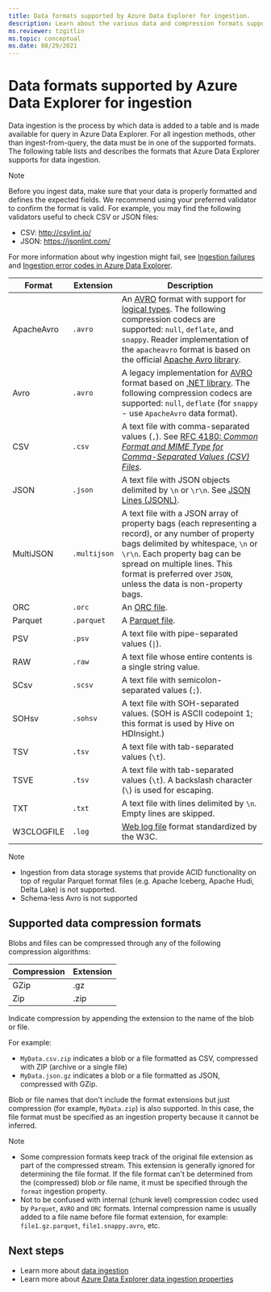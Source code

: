 ```yaml
---
title: Data formats supported by Azure Data Explorer for ingestion.
description: Learn about the various data and compression formats supported by Azure Data Explorer for ingestion.
ms.reviewer: tzgitlin
ms.topic: conceptual
ms.date: 08/29/2021
---
```


# Data formats supported by Azure Data Explorer for ingestion

Data ingestion is the process by which data is added to a table and is made available for query in Azure Data Explorer. For all ingestion methods, other than ingest-from-query, the data must be in one of the supported formats. The following table lists and describes the formats that Azure Data Explorer supports for data ingestion.

> [!NOTE]
> Before you ingest data, make sure that your data is properly formatted and defines the expected fields. We recommend using your preferred validator to confirm the format is valid. For example, you may find the following validators useful to check CSV or JSON files:
>
> * CSV: http://csvlint.io/
> * JSON: https://jsonlint.com/
>
> For more information about why ingestion might fail, see [Ingestion failures](kusto/management/ingestionfailures.md) and  [Ingestion error codes in Azure Data Explorer](error-codes.md).

|Format   |Extension   |Description|
|---------|------------|-----------|
|ApacheAvro|`.avro`    |An [AVRO](https://avro.apache.org/docs/current/) format with support for [logical types](https://avro.apache.org/docs/current/spec.html#Logical+Types). The following compression codecs are supported: `null`, `deflate`, and `snappy`. Reader implementation of the `apacheavro` format is based on the official [Apache Avro library](https://github.com/apache/avro).|
|Avro     |`.avro`     |A legacy implementation for [AVRO](https://avro.apache.org/docs/current/) format based on [.NET library](https://www.nuget.org/packages/Microsoft.Hadoop.Avro). The following compression codecs are supported: `null`, `deflate` (for `snappy` - use `ApacheAvro` data format).|
|CSV      |`.csv`      |A text file with comma-separated values (`,`). See [RFC 4180: _Common Format and MIME Type for Comma-Separated Values (CSV) Files_](https://www.ietf.org/rfc/rfc4180.txt).|
|JSON     |`.json`     |A text file with JSON objects delimited by `\n` or `\r\n`. See [JSON Lines (JSONL)](http://jsonlines.org/).|
|MultiJSON|`.multijson`|A text file with a JSON array of property bags (each representing a record), or any number of property bags delimited by whitespace, `\n` or `\r\n`. Each property bag can be spread on multiple lines. This format is preferred over `JSON`, unless the data is non-property bags.|
|ORC      |`.orc`      |An [ORC file](https://en.wikipedia.org/wiki/Apache_ORC).|
|Parquet  |`.parquet`  |A [Parquet file](https://en.wikipedia.org/wiki/Apache_Parquet). |
|PSV      |`.psv`      |A text file with pipe-separated values (<code>&#124;</code>).|
|RAW      |`.raw`      |A text file whose entire contents is a single string value.|
|SCsv     |`.scsv`     |A text file with semicolon-separated values (`;`).|
|SOHsv    |`.sohsv`    |A text file with SOH-separated values. (SOH is ASCII codepoint 1; this format is used by Hive on HDInsight.)|
|TSV      |`.tsv`      |A text file with tab-separated values (`\t`).|
|TSVE     |`.tsv`      |A text file with tab-separated values (`\t`). A backslash character (`\`) is used for escaping.|
|TXT      |`.txt`      |A text file with lines delimited by `\n`. Empty lines are skipped.|
|W3CLOGFILE |`.log`    |[Web log file](https://www.w3.org/TR/WD-logfile.html) format standardized by the W3C. |

> [!NOTE]
>
> * Ingestion from data storage systems that provide ACID functionality on top of regular Parquet format files (e.g. Apache Iceberg, Apache Hudi, Delta Lake) is not supported.
> * Schema-less Avro is not supported

## Supported data compression formats

Blobs and files can be compressed through any of the following compression algorithms:

|Compression|Extension|
|-----------|---------|
|GZip       |.gz      |
|Zip        |.zip     |

Indicate compression by appending the extension to the name of the blob or file.

For example:
* `MyData.csv.zip` indicates a blob or a file formatted as CSV, compressed with ZIP (archive or a single file)
* `MyData.json.gz` indicates a blob or a file formatted as JSON, compressed with GZip.

Blob or file names that don't include the format extensions but just compression (for example, `MyData.zip`) is also supported. In this case, the file format
must be specified as an ingestion property because it cannot be inferred.

> [!NOTE]
> * Some compression formats keep track of the original file extension as part of the compressed stream. This extension is generally ignored for determining the file format. If the file format can't be determined from the (compressed) blob or file name, it must be specified through the `format` ingestion property.
> * Not to be confused with internal (chunk level) compression codec used by `Parquet`, `AVRO` and `ORC` formats. Internal compression name is usually added to a file name before file format extension, for example: `file1.gz.parquet`, `file1.snappy.avro`, etc.

## Next steps

* Learn more about [data ingestion](ingest-data-overview.md)
* Learn more about [Azure Data Explorer data ingestion properties](ingestion-properties.md)

